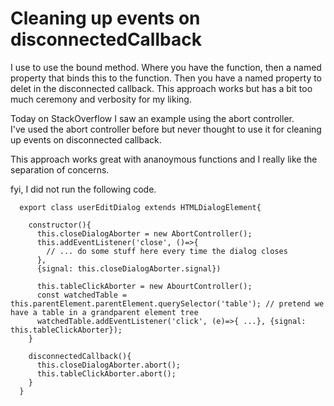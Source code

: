 # Cleaning up events on disconnectedCallback

I use to use the bound method. Where you have the function, then a named property that binds this to the function. Then you have a named property to delet in the disconnected callback.
This approach works but has a bit too much ceremony and verbosity for my liking. 

Today on StackOverflow I saw an example using the abort controller.  
I've used the abort controller before but never thought to use it for cleaning up events on disconnected callback.

This approach works great with ananoymous functions and I really like the separation of concerns.

fyi, I did not run the following code.

```
  export class userEditDialog extends HTMLDialogElement{
  
    constructor(){
      this.closeDialogAborter = new AbortController();
      this.addEventListener('close', ()=>{
        // ... do some stuff here every time the dialog closes
      },
      {signal: this.closeDialogAborter.signal})
      
      this.tableClickAborter = new AbourtController();
      const watchedTable = this.parentElement.parentElement.querySelector('table'); // pretend we have a table in a grandparent element tree
      watchedTable.addEventListener('click', (e)=>{ ...}, {signal: this.tableClickAborter});
    }
  
    disconnectedCallback(){
      this.closeDialogAborter.abort();
      this.tableClickAborter.abort();
    }
  }

```
